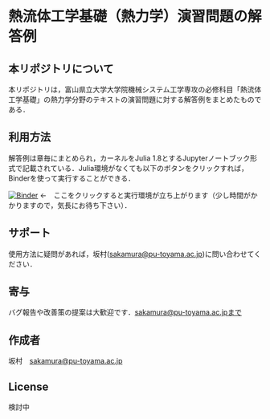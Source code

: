 # 熱流体工学基礎（熱力学）演習問題の解答例

## 本リポジトリについて
本リポジトリは，富山県立大学大学院機械システム工学専攻の必修科目「熱流体工学基礎」の熱力学分野のテキストの演習問題に対する解答例をまとめたものである．

## 利用方法
解答例は章毎にまとめられ，カーネルをJulia 1.8とするJupyterノートブック形式で記載されている．Julia環境がなくても以下のボタンをクリックすれば，Binderを使って実行することができる．

[![Binder](https://mybinder.org/badge_logo.svg)](https://mybinder.org/v2/gh/sakamurray/thermodynamicsNotebooks/HEAD) ←　ここをクリックすると実行環境が立ち上がります（少し時間がかかりますので，気長にお待ち下さい）．

## サポート
使用方法に疑問があれば，坂村(sakamura@pu-toyama.ac.jp)に問い合わせてください．

## 寄与
バグ報告や改善策の提案は大歓迎です．sakamura@pu-toyama.ac.jpまで

## 作成者
坂村　sakamura@pu-toyama.ac.jp

## License
検討中
